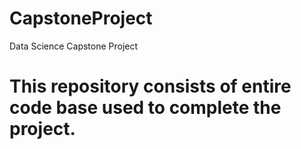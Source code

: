# CapstoneProject
Data Science Capstone Project

# This repository consists of entire code base used to complete the project.
